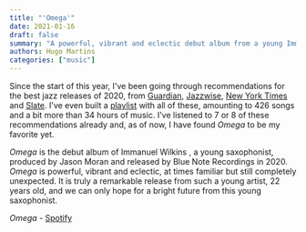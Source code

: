 ```yaml
---
title: "'Omega'"
date: 2021-01-16
draft: false
summary: "A powerful, vibrant and eclectic debut album from a young Immanuel Wilkins."
authors: Hugo Martins
categories: ["music"]
---
```


Since the start of this year, I've been going through recommendations for the best jazz releases of 2020, from [Guardian](https://www.theguardian.com/music/2020/dec/21/the-10-best-jazz-albums-of-2020), [Jazzwise](https://www.jazzwise.com/features/article/top-20-jazz-albums-of-2020), [New York Times](https://www.nytimes.com/2020/12/02/arts/music/best-jazz-albums.html) and [Slate](https://slate.com/culture/2020/12/best-jazz-albums-2020.html). I've even built a [playlist](https://open.spotify.com/playlist/60hTOrK8ADkIHz0l7f6DS5?si=vTYd3vxXSn2RZJfbhWPemw) with all of these, amounting to 426 songs and a bit more than 34 hours of music. I've listened to 7 or 8 of these recommendations already and, as of now, I have found _Omega_  to be my favorite yet.

_Omega_ is the debut album of Immanuel Wilkins , a young saxophonist, produced by Jason Moran and released by Blue Note Recordings in 2020. _Omega_ is powerful, vibrant and eclectic, at times familiar but still completely unexpected. It is truly a remarkable release from such a young artist, 22 years old, and we can only hope for a bright future from this young saxophonist.

_Omega_ - [Spotify](https://open.spotify.com/track/66BFIziKeKtVwWVYNPXgFc?si=JjzOikpERaKAQTsX7l8efA)
